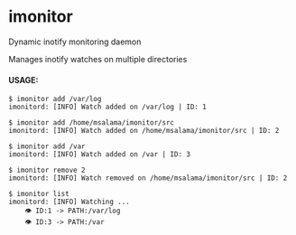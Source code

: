 # imonitor
Dynamic inotify monitoring daemon

Manages inotify watches on multiple directories

#### USAGE:

```
$ imonitor add /var/log
imonitord: [INFO] Watch added on /var/log | ID: 1

$ imonitor add /home/msalama/imonitor/src
imonitord: [INFO] Watch added on /home/msalama/imonitor/src | ID: 2

$ imonitor add /var
imonitord: [INFO] Watch added on /var | ID: 3

$ imonitor remove 2 
imonitord: [INFO] Watch removed on /home/msalama/imonitor/src | ID: 2

$ imonitor list
imonitord: [INFO] Watching ...
    👁️ ID:1 -> PATH:/var/log
    👁️ ID:3 -> PATH:/var
```

